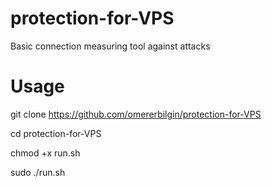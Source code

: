 # protection-for-VPS
Basic connection measuring tool against attacks

# Usage
 
 git clone https://github.com/omererbilgin/protection-for-VPS
 
 cd protection-for-VPS
 
 chmod +x run.sh
 
 sudo ./run.sh
